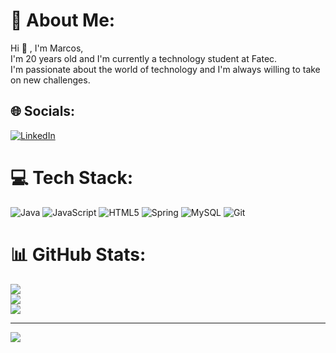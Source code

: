# 💫 About Me:
Hi 👋 , I'm Marcos, <br>I'm 20 years old and I'm currently a technology student at Fatec. <br>I'm passionate about the world of technology and I'm always willing to take on new challenges.


## 🌐 Socials:
[![LinkedIn](https://img.shields.io/badge/LinkedIn-%230077B5.svg?logo=linkedin&logoColor=white)](https://linkedin.com/in/https://www.linkedin.com/in/marcosramos0419/) 

# 💻 Tech Stack:
![Java](https://img.shields.io/badge/java-%23ED8B00.svg?style=for-the-badge&logo=openjdk&logoColor=white) ![JavaScript](https://img.shields.io/badge/javascript-%23323330.svg?style=for-the-badge&logo=javascript&logoColor=%23F7DF1E) ![HTML5](https://img.shields.io/badge/html5-%23E34F26.svg?style=for-the-badge&logo=html5&logoColor=white) ![Spring](https://img.shields.io/badge/spring-%236DB33F.svg?style=for-the-badge&logo=spring&logoColor=white) ![MySQL](https://img.shields.io/badge/mysql-4479A1.svg?style=for-the-badge&logo=mysql&logoColor=white) ![Git](https://img.shields.io/badge/git-%23F05033.svg?style=for-the-badge&logo=git&logoColor=white)
# 📊 GitHub Stats:
![](https://github-readme-stats.vercel.app/api?username=MarcosRamos19&theme=react&hide_border=false&include_all_commits=true&count_private=false)<br/>
![](https://github-readme-streak-stats.herokuapp.com/?user=MarcosRamos19&theme=react&hide_border=false)<br/>
![](https://github-readme-stats.vercel.app/api/top-langs/?username=MarcosRamos19&theme=react&hide_border=false&include_all_commits=true&count_private=false&layout=compact)

---
[![](https://visitcount.itsvg.in/api?id=MarcosRamos19&icon=6&color=0)](https://visitcount.itsvg.in)

<!-- Proudly created with GPRM ( https://gprm.itsvg.in ) -->
